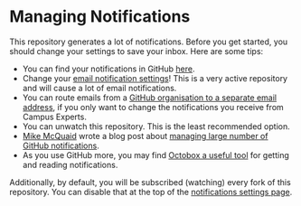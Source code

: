 # Managing Notifications

This repository generates a lot of notifications. Before you get started, you should change your settings to save your inbox. Here are some tips:

- You can find your notifications in GitHub [here](https://github.com/notifications).
- Change your [email notification settings](https://github.com/settings/notifications)! This is a very active repository and will cause a lot of email notifications.
- You can route emails from a [GitHub organisation to a separate email address](https://help.github.com/articles/managing-notification-emails-for-organizations/), if you only want to change the notifications you receive from Campus Experts.
- You can unwatch this repository. This is the least recommended option.
- [Mike McQuaid](https://github.com/mikemcquaid) wrote a blog post about [managing large number of GitHub notifications](https://github.com/blog/2399-managing-large-numbers-of-github-notifications).
- As you use GitHub more, you may find [Octobox a useful tool](https://octobox.io/) for getting and reading notifications.

Additionally, by default, you will be subscribed (watching) every fork of this repository. You can disable that at the top of the [notifications settings page](https://github.com/settings/notifications).
